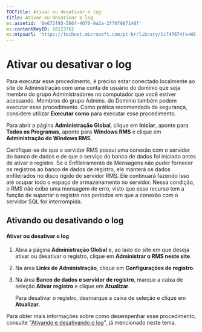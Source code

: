 ```yaml
---
TOCTitle: Ativar ou desativar o log
Title: Ativar ou desativar o log
ms:assetid: '8e672f95-566f-4070-9a2a-2f70f087148f'
ms:contentKeyID: 18123762
ms:mtpsurl: 'https://technet.microsoft.com/pt-br/library/Cc747674(v=WS.10)'
---
```


Ativar ou desativar o log
=========================

Para executar esse procedimento, é preciso estar conectado localmente ao site de Administração com uma conta de usuário do domínio que seja membro do grupo Administradores no computador que você estiver acessando. Membros do grupo Admins. do Domínio também podem executar esse procedimento. Como prática recomendada de segurança, considere utilizar **Executar como** para executar esse procedimento.

Para abrir a página **Administração Global**, clique em **Iniciar**, aponte para **Todos os Programas**, aponte para **Windows RMS** e clique em **Administração do Windows RMS**.

Certifique-se de que o servidor RMS possui uma conexão com o servidor do banco de dados e de que o serviço do banco de dados foi iniciado antes de ativar o registro. Se o Enfileiramento de Mensagens não puder fornecer os registros ao banco de dados de registro, ele manterá os dados enfileirados no disco rígido do servidor RMS. Ele continuará fazendo isso até ocupar todo o espaço de armazenamento no servidor. Nessa condição, o RMS não exibe uma mensagem de erro, visto que esse recurso tem a função de suportar o registro nos períodos em que a conexão com o servidor SQL for interrompida.

Ativando ou desativando o log
-----------------------------

#### Ativar ou desativar o log

1.  Abra a página **Administração Global** e, ao lado do site em que deseja ativar ou desativar o registro, clique em **Administrar o RMS neste site**.

2.  Na área **Links de Administração**, clique em **Configurações de registro**.

3.  Na área **Banco de dados e servidor de registro**, marque a caixa de seleção **Ativar registro** e clique em **Atualizar**.

    Para desativar o registro, desmarque a caixa de seleção e clique em **Atualizar**.

Para obter mais informações sobre como desempenhar esse procedimento, consulte "[Ativando e desativando o log](https://technet.microsoft.com/50ccd827-2d39-41e7-a395-3d5f5836869b)", já mencionado neste tema.

